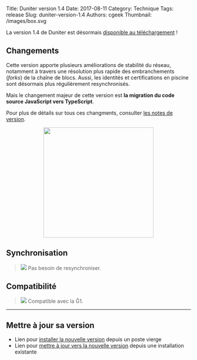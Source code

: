 Title: Duniter version 1.4
Date: 2017-08-11
Category: Technique
Tags: release
Slug: duniter-version-1.4
Authors: cgeek
Thumbnail: /images/box.svg

La version 1.4 de Duniter est désormais [disponible au téléchargement](https://github.com/duniter/duniter/releases/tag/v1.4.15) !

## Changements

Cette version apporte plusieurs améliorations de stabilité du réseau, notamment à travers une résolution plus rapide des embranchements (*forks*) de la chaîne de blocs. Aussi, les identités et certifications en piscine sont désormais plus régulièrement resynchronisés.

Mais le changement majeur de cette version est **la migration du code source JavaScript vers TypeScript**.

Pour plus de détails sur tous ces changments, consulter [les notes de version](https://github.com/duniter/duniter/releases/tag/v1.4.13).

<center><img class="screenshot" src="../images/duniter-1.4/typescript.png" width="300px"/></center>

## Synchronisation

> <span class="icon">![](../images/icons/white_check_mark.png)</span> Pas besoin de resynchroniser.

## Compatibilité

> <span class="icon">![](../images/icons/white_check_mark.png)</span> Compatible avec la Ğ1.

-----

## Mettre à jour sa version

* Lien pour [installer la nouvelle version](https://github.com/duniter/duniter/blob/master/doc/install-a-node.md) depuis un poste vierge
* Lien pour [mettre à jour vers la nouvelle version](https://github.com/duniter/duniter/blob/master/doc/update-a-node.md) depuis une installation existante
